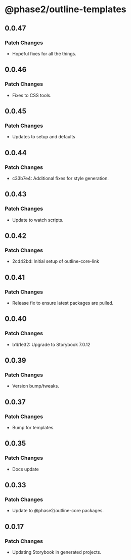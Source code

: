 # @phase2/outline-templates

## 0.0.47

### Patch Changes

- Hopeful fixes for all the things.

## 0.0.46

### Patch Changes

- Fixes to CSS tools.

## 0.0.45

### Patch Changes

- Updates to setup and defaults

## 0.0.44

### Patch Changes

- c33b7e4: Additional fixes for style generation.

## 0.0.43

### Patch Changes

- Update to watch scripts.

## 0.0.42

### Patch Changes

- 2cd42bd: Initial setup of outline-core-link

## 0.0.41

### Patch Changes

- Release fix to ensure latest packages are pulled.

## 0.0.40

### Patch Changes

- b1b1e32: Upgrade to Storybook 7.0.12

## 0.0.39

### Patch Changes

- Version bump/tweaks.

## 0.0.37

### Patch Changes

- Bump for templates.

## 0.0.35

### Patch Changes

- Docs update

## 0.0.33

### Patch Changes

- Update to @phase2/outline-core packages.

## 0.0.17

### Patch Changes

- Updating Storybook in generated projects.
